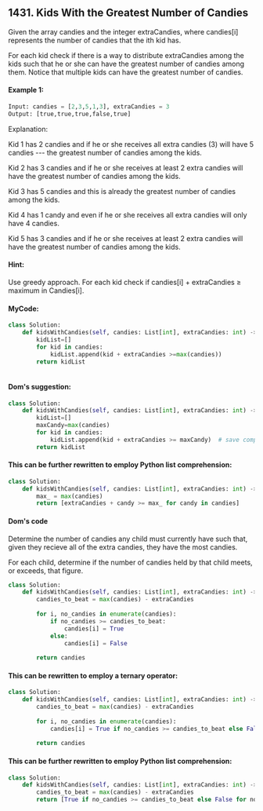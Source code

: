 ## 1431. Kids With the Greatest Number of Candies

Given the array candies and the integer extraCandies, where candies[i] represents the number of candies that the ith kid has.

For each kid check if there is a way to distribute extraCandies among the kids such that he or she can have the greatest number of candies among them. Notice that multiple kids can have the greatest number of candies.

 
#### Example 1:
```python
Input: candies = [2,3,5,1,3], extraCandies = 3
Output: [true,true,true,false,true] 
```
Explanation: 

Kid 1 has 2 candies and if he or she receives all extra candies (3) will have 5 candies --- the greatest number of candies among the kids. 

Kid 2 has 3 candies and if he or she receives at least 2 extra candies will have the greatest number of candies among the kids. 

Kid 3 has 5 candies and this is already the greatest number of candies among the kids. 

Kid 4 has 1 candy and even if he or she receives all extra candies will only have 4 candies. 

Kid 5 has 3 candies and if he or she receives at least 2 extra candies will have the greatest number of candies among the kids.


#### Hint:

Use greedy approach. For each kid check if candies[i] + extraCandies ≥ maximum in Candies[i].

#### MyCode:

```python
class Solution:
    def kidsWithCandies(self, candies: List[int], extraCandies: int) -> List[bool]:
        kidList=[]
        for kid in candies:
            kidList.append(kid + extraCandies >=max(candies))
        return kidList
             
```
#### Dom's suggestion:

```python
class Solution:
    def kidsWithCandies(self, candies: List[int], extraCandies: int) -> List[bool]:
        kidList=[]
        maxCandy=max(candies)
        for kid in candies:
            kidList.append(kid + extraCandies >= maxCandy)  # save computation
        return kidList
```

#### This can be further rewritten to employ Python list comprehension:

```python
class Solution:
    def kidsWithCandies(self, candies: List[int], extraCandies: int) -> List[bool]:
        max_ = max(candies)
        return [extraCandies + candy >= max_ for candy in candies]
```

#### Dom's code

Determine the number of candies any child must currently have such that, given they recieve all of the extra candies, they have the most candies.

For each child, determine if the number of candies held by that child meets, or exceeds, that figure.

```python
class Solution:
    def kidsWithCandies(self, candies: List[int], extraCandies: int) -> List[bool]:
        candies_to_beat = max(candies) - extraCandies
        
        for i, no_candies in enumerate(candies):
            if no_candies >= candies_to_beat:
                candies[i] = True
            else:
                candies[i] = False
        
        return candies
```        
#### This can be rewritten to employ a ternary operator:

```python
class Solution:
    def kidsWithCandies(self, candies: List[int], extraCandies: int) -> List[bool]:
        candies_to_beat = max(candies) - extraCandies
        
        for i, no_candies in enumerate(candies):
            candies[i] = True if no_candies >= candies_to_beat else False
        
        return candies
```

#### This can be further rewritten to employ Python list comprehension:

```python
class Solution:
    def kidsWithCandies(self, candies: List[int], extraCandies: int) -> List[bool]:
        candies_to_beat = max(candies) - extraCandies
        return [True if no_candies >= candies_to_beat else False for no_candies in candies]
```
